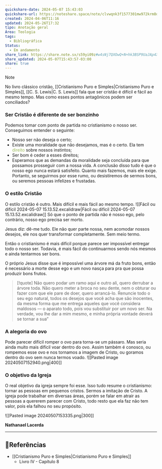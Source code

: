 ```yaml
---
quickshare-date: 2024-05-07 15:43:03
quickshare-url: https://noteshare.space/note/clvwqnk3f1577301mw972krm8d#uwClMvqvBItyImGqC25Vte9nf49EeJRJu9Vb4UXpT4E
created: 2024-04-06T11:16
updated: 2024-05-26T17:32
tipo: Anotação geral
Área: Teologia
tags:
  - Bibliográfica
Status:
  - Em andamento
share_link: https://share.note.sx/s59yi09z#w4sNj7QXOwQ+N+hk3BSP9UaJAp4XfAg2qDu/NyRQLtY
share_updated: 2024-05-07T15:43:57-03:00
share: true
---
```



> [!Note]
> No livro clássico cristão, [[Cristianismo Puro e Simples|Cristianismo Puro e Simples]], [[C. S. Lewis|C. S. Lewis]] fala que ser cristão é difícil e fácil ao mesmo tempo. Mas como esses pontos antagônicos podem ser conciliados?
>

### Ser Cristão é diferente de ser bonzinho

Podemos tomar com ponto de partida no cristianismo o nosso ser.  Conseguimos entender o seguinte:
- Nosso ser não deseja o certo;
- Existe uma moralidade que não desejamos, mas é o certo. Ela tem <font color="#9bbb59">direito</font> sobre nossos instintos;
- Ser bom é ceder a esses direitos;
- Esperamos que as demandas da moralidade seja concluída para que possamos prosseguir com a nossa vida.
A conclusão disso tudo é que o nosso ego nunca estará satisfeito. Quanto mais fazemos, mais ele exige. Portanto, se seguirmos por esse rumo, ou desistiremos de sermos bons, ou seremos pessoas infelizes e frustadas.

### O estilo Cristão

O estilo cristão é outro. Mais difícil e mais fácil ao mesmo tempo. ![[Fácil ou difícil 2024-05-07 15.13.52.excalidraw|Fácil ou difícil 2024-05-07 15.13.52.excalidraw]]
Só que o ponto de partida não é nosso ego, pelo contrário, nosso ego precisa ser morto.

Jesus diz: dê-me tudo. Ele não quer parte nossa, nem acomodar nossos desejos, ele nos quer transformar completamente. Sem meio termo.

Então o cristianismo é mais difícil porque parece ser impossível entregar todo o nosso ser. Todavia, é mais fácil do continuarmos sendo nós mesmos e ainda tentarmos ser bons.

O próprio Jesus disse que é impossível uma árvore má da fruto bons, então é necessário a morte desse ego e um novo nasça para pra que possa produzir bons frutos.

> [!quote] 
> Não quero podar um ramo aqui e outro ali, quero derrubar a árvore toda. Não quero meter a broca no seu dente, nem o obturar ou fazer com que ele pare de doer, quero arrancá-lo. Renuncie todo o seu ego natural, todos os desejos que você acha que são inocentes, da mesma forma que me entrega aqueles que você considera maldosos — o aparato todo, pois vou substituir por um novo ser. Na verdade, vou lhe dar a mim mesmo, e minha própria vontade deverá se tornar a sua” 

### A alegoria do ovo

Pode parecer difícil romper o ovo para torna-se um pássaro. Mas seria ainda muito mais difícil voar dentro do ovo. Assim também é conosco, ou rompemos esse ovo e nos tornamos a imagem de Cristo, ou goramos dentro do ovo sem nunca termos voado.
![[Pasted image 20240507152940.png|400]]

### O objetivo da Igreja

O real objetivo da igreja sempre foi esse. Isso tudo resume o cristianismo: tornar as pessoas em pequenos cristos. Sermos a imitação de Cristo. A igreja pode trabalhar em diversas áreas, porém se falar em atrair as pessoas a quererem parecer com Cristo, todo resto que ela faz não tem valor, pois ela falhou no seu propósito.

![[Pasted image 20240507153335.png|300]]

**Nathanael Lacerda**<p align="right"></p>

---
## 🔗Referências

- [[Cristianismo Puro e Simples|Cristianismo Puro e Simples]]
	- Livro IV - Capítulo 8

